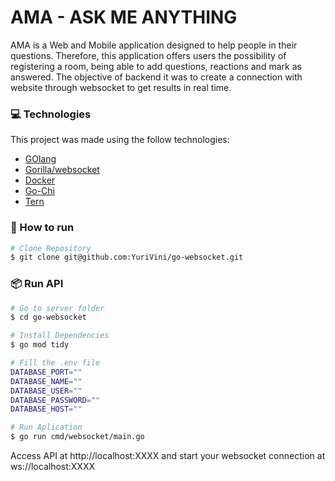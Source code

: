 # AMA - ASK ME ANYTHING

AMA is a Web and Mobile application designed to help people in their questions. Therefore, this application offers users the possibility of registering a room, being able to add questions, reactions and mark as answered. The objective of backend it was to create a connection with website through websocket to get results in real time.

### :computer: Technologies
This project was made using the follow technologies:

* [GOlang](https://go.dev)      
* [Gorilla/websocket](https://pkg.go.dev/github.com/gorilla/websocket)      
* [Docker](https://www.docker.com)
* [Go-Chi](https://github.com/go-chi)
* [Tern](https://github.com/jackc/tern)

### :construction_worker: How to run
```bash
# Clone Repository
$ git clone git@github.com:YuriVini/go-websocket.git
```
### 📦 Run API

```bash
# Go to server folder
$ cd go-websocket

# Install Dependencies
$ go mod tidy

# Fill the .env file
DATABASE_PORT=""
DATABASE_NAME=""
DATABASE_USER=""
DATABASE_PASSWORD=""
DATABASE_HOST=""

# Run Aplication
$ go run cmd/websocket/main.go
```
Access API at http://localhost:XXXX and start your websocket connection at ws://localhost:XXXX
